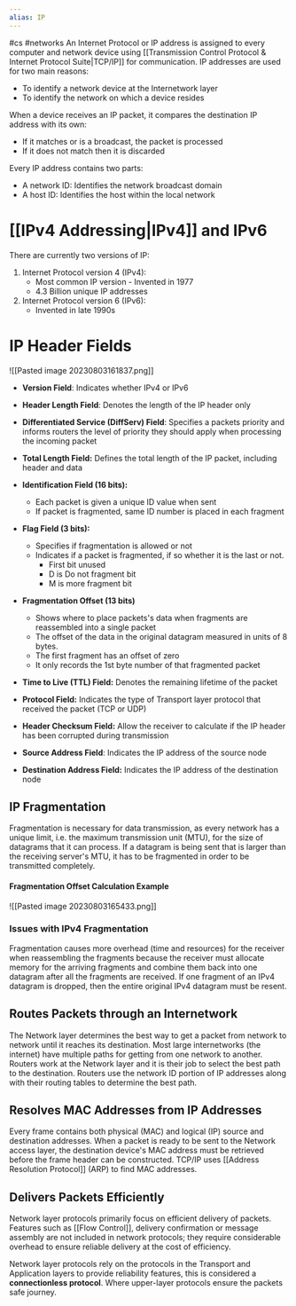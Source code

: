 ```yaml
---
alias: IP
---
```

#cs #networks
An Internet Protocol or IP address is assigned to every computer and network device using [[Transmission Control Protocol & Internet Protocol Suite|TCP/IP]] for communication. IP addresses are used for two main reasons:
- To identify a network device at the Internetwork layer
- To identify the network on which a device resides

When a device receives an IP packet, it compares the destination IP address with its own:
- If it matches or is a broadcast, the packet is processed
- If it does not match then it is discarded

Every IP address contains two parts: 
- A network ID: Identifies the network broadcast domain
- A host ID: Identifies the host within the local network

# [[IPv4 Addressing|IPv4]] and IPv6
There are currently two versions of IP:
1. Internet Protocol version 4 (IPv4):
	- Most common IP version - Invented in 1977
	- 4.3 Billion unique IP addresses
2. Internet Protocol version 6 (IPv6):
	- Invented in late 1990s 

# IP Header Fields
![[Pasted image 20230803161837.png]]
- **Version Field**: Indicates whether IPv4 or IPv6
- **Header Length Field**: Denotes the length of the IP header only
- **Differentiated Service (DiffServ) Field**: Specifies a packets priority and informs routers the level of priority they should apply when processing the incoming packet
- **Total Length Field:** Defines the total length of the IP packet, including header and data

- **Identification Field (16 bits):** 
	- Each packet is given a unique ID value when sent
	- If packet is fragmented, same ID number is placed in each fragment
- **Flag Field (3 bits):** 
	- Specifies if fragmentation is allowed or not
	- Indicates if a packet is fragmented, if so whether it is the last or not.
		- First bit unused
		- D is Do not fragment bit
		- M is more fragment bit
- **Fragmentation Offset (13 bits)**
	- Shows where to place packets's data when fragments are reassembled into a single packet
	- The offset of the data in the original datagram measured in units of 8 bytes.
	- The first fragment has an offset of zero
	- It only records the 1st byte number of that fragmented packet

- **Time to Live (TTL) Field:** Denotes the remaining lifetime of the packet
- **Protocol Field:** Indicates the type of Transport layer protocol that received the packet (TCP or UDP)
- **Header Checksum Field:** Allow the receiver to calculate if the IP header has been corrupted during transmission

- **Source Address Field**: Indicates the IP address of the source node
- **Destination Address Field:** Indicates the IP address of the destination node
## IP Fragmentation
Fragmentation is necessary for data transmission, as every network has a unique limit, i.e. the maximum transmission unit (MTU), for the size of datagrams that it can process. If a datagram is being sent that is larger than the receiving server's MTU, it has to be fragmented in order to be transmitted completely. 
#### Fragmentation Offset Calculation Example
![[Pasted image 20230803165433.png]]



### Issues with IPv4 Fragmentation
Fragmentation causes more overhead (time and resources) for the receiver when reassembling the fragments because the receiver must allocate memory for the arriving fragments and combine them back into one datagram after all the fragments are received. If one fragment of an IPv4 datagram is dropped, then the entire original IPv4 datagram must be resent. 

## Routes Packets through an Internetwork
The Network layer determines the best way to get a packet from network to network until it reaches its destination. Most large internetworks (the internet) have multiple paths for getting from one network to another. Routers work at the Network layer and it is their job to select the best path to the destination. Routers use the network ID portion of IP addresses along with their routing tables to determine the best path.

## Resolves MAC Addresses from IP Addresses
Every frame contains both physical (MAC) and logical (IP) source and destination addresses. When a packet is ready to be sent to the Network access layer, the destination device's MAC address must be retrieved before the frame header can be constructed.
TCP/IP uses [[Address Resolution Protocol]] (ARP) to find MAC addresses.

## Delivers Packets Efficiently
Network layer protocols primarily focus on efficient delivery of packets. Features such as [[Flow Control]], delivery confirmation or message assembly are not included in network protocols; they require considerable overhead to ensure reliable delivery at the cost of efficiency. 

Network layer protocols rely on the protocols in the Transport and Application layers to provide reliability features, this is considered a **connectionless protocol**. Where upper-layer protocols ensure the packets safe journey.